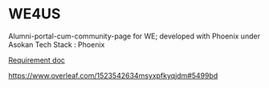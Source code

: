 # WE4US
Alumni-portal-cum-community-page for WE; developed with Phoenix under Asokan
Tech Stack : Phoenix

[Requirement doc](https://www.overleaf.com/5481764228wkydwgtwzdgw#e6ead6)

https://www.overleaf.com/1523542634msyxpfkyqjdm#5499bd
